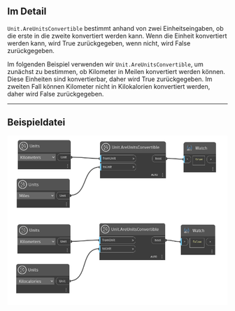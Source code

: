 ## Im Detail
`Unit.AreUnitsConvertible` bestimmt anhand von zwei Einheitseingaben, ob die erste in die zweite konvertiert werden kann. Wenn die Einheit konvertiert werden kann, wird True zurückgegeben, wenn nicht, wird False zurückgegeben.

Im folgenden Beispiel verwenden wir `Unit.AreUnitsConvertible`, um zunächst zu bestimmen, ob Kilometer in Meilen konvertiert werden können. Diese Einheiten sind konvertierbar, daher wird True zurückgegeben. Im zweiten Fall können Kilometer nicht in Kilokalorien konvertiert werden, daher wird False zurückgegeben.
___
## Beispieldatei

![Unit.AreUnitsConvertible](./DynamoUnits.Unit.AreUnitsConvertible_img.jpg)

